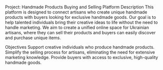 Project: Handmade Products Buying and Selling Platform Description This platform is designed to connect artisans who create unique handmade products with buyers looking for exclusive handmade goods. Our goal is to help talented individuals bring their creative ideas to life without the need to handle marketing. We aim to create a unified online space for Ukrainian artisans, where they can sell their products and buyers can easily discover and purchase unique items.

Objectives Support creative individuals who produce handmade products. Simplify the selling process for artisans, eliminating the need for extensive marketing knowledge. Provide buyers with access to exclusive, high-quality handmade goods.
